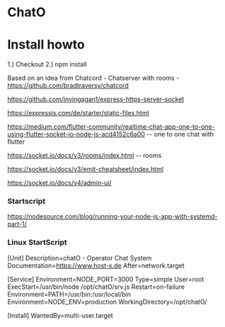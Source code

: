 # ChatO

# Install howto

1.) Checkout
2.) npm install

Based on an idea from Chatcord - Chatserver with rooms - https://github.com/bradtraversy/chatcord

https://github.com/invingagan1/express-https-server-socket

https://expressjs.com/de/starter/static-files.html

https://medium.com/flutter-community/realtime-chat-app-one-to-one-using-flutter-socket-io-node-js-acd4152c6a00 -- one to one chat with flutter

https://socket.io/docs/v3/rooms/index.html -- rooms

https://socket.io/docs/v3/emit-cheatsheet/index.html

https://socket.io/docs/v4/admin-ui/

### Startscript

https://nodesource.com/blog/running-your-node-js-app-with-systemd-part-1/

### Linux StartScript

[Unit]
Description=chatO - Operator Chat System
Documentation=https://www.host-x.de
After=network.target

[Service]
Environment=NODE_PORT=3000
Type=simple
User=root
ExecStart=/usr/bin/node /opt/chatO/srv.js
Restart=on-failure
Environment=PATH=/usr/bin:/usr/local/bin
Environment=NODE_ENV=production
WorkingDirectory=/opt/chatO/

[Install]
WantedBy=multi-user.target
